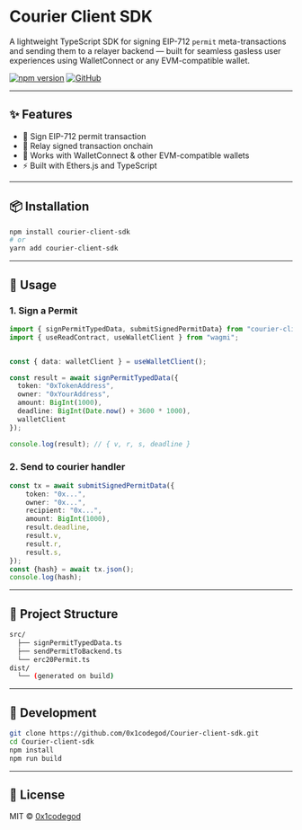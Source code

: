 # Courier Client SDK

A lightweight TypeScript SDK for signing EIP-712 `permit` meta-transactions and sending them to a relayer backend — built for seamless gasless user experiences using WalletConnect or any EVM-compatible wallet.

[![npm version](https://img.shields.io/npm/v/courier-client-sdk)](https://www.npmjs.com/package/courier-client-sdk)
[![GitHub](https://img.shields.io/badge/source-github-blue)](https://github.com/0x1codegod/Courier-client-sdk)

---

## ✨ Features

* 🔐 Sign EIP-712 permit transaction
* 📡 Relay signed transaction onchain
* 🔁 Works with WalletConnect & other EVM-compatible wallets
* ⚡ Built with Ethers.js and TypeScript

---

## 📦 Installation

```bash
npm install courier-client-sdk
# or
yarn add courier-client-sdk
```

---

## 🚀 Usage

### 1. Sign a Permit

```ts
import { signPermitTypedData, submitSignedPermitData} from "courier-client-sdk";
import { useReadContract, useWalletClient } from "wagmi";


const { data: walletClient } = useWalletClient();

const result = await signPermitTypedData({
  token: "0xTokenAddress",
  owner: "0xYourAddress",
  amount: BigInt(1000),
  deadline: BigInt(Date.now() + 3600 * 1000),
  walletClient
});

console.log(result); // { v, r, s, deadline }
```

### 2. Send to courier handler

```ts
const tx = await submitSignedPermitData({
    token: "0x...",
    owner: "0x...",
    recipient: "0x...",
    amount: BigInt(1000),
    result.deadline,
    result.v, 
    result.r, 
    result.s,
});
const {hash} = await tx.json();
console.log(hash);
```
---

## 📁 Project Structure

```bash
src/
  ├── signPermitTypedData.ts
  ├── sendPermitToBackend.ts
  └── erc20Permit.ts
dist/
  └── (generated on build)
```

---

## 💠 Development

```bash
git clone https://github.com/0x1codegod/Courier-client-sdk.git
cd Courier-client-sdk
npm install
npm run build
```

---

## 📄 License

MIT © [0x1codegod](https://github.com/0x1codegod)
